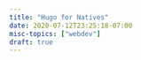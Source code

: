 ```yaml
---
title: "Hugo for Natives"
date: 2020-07-12T23:25:18-07:00
misc-topics: ["webdev"]
draft: true
---
```


